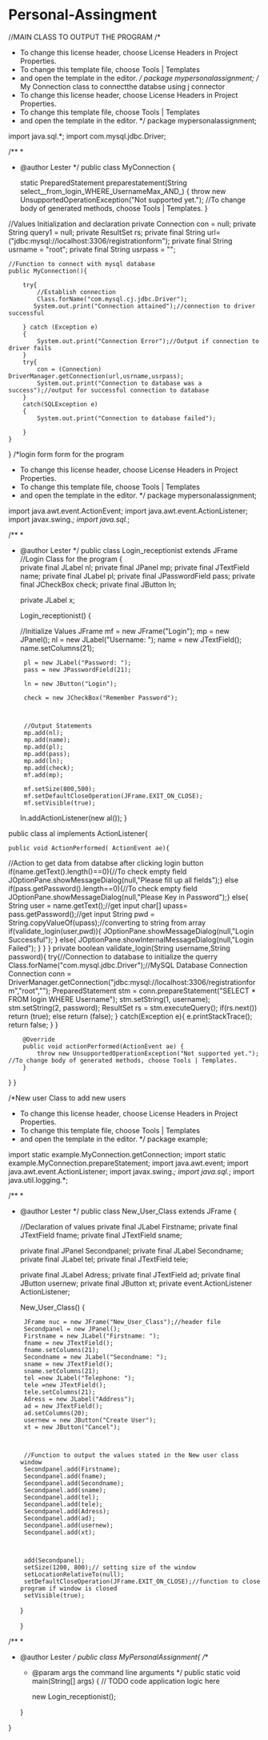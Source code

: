 # Personal-Assingment

//MAIN CLASS TO OUTPUT THE PROGRAM
/*
 * To change this license header, choose License Headers in Project Properties.
 * To change this template file, choose Tools | Templates
 * and open the template in the editor.
 */
package mypersonalassignment;
/* My Connection class to connectthe databse using j connector
 * To change this license header, choose License Headers in Project Properties.
 * To change this template file, choose Tools | Templates
 * and open the template in the editor.
 */
package mypersonalassignment;

import java.sql.*;
import com.mysql.jdbc.Driver;


/**
 *
 * @author Lester
 */
public class MyConnection {

    static PreparedStatement preparestatement(String select__from_login_WHERE_UsernameMax_AND_) {
        throw new UnsupportedOperationException("Not supported yet."); //To change body of generated methods, choose Tools | Templates.
    }

  //Values Initialization and declaration
    private Connection con = null;
    private String query1 = null;
    private ResultSet rs;
    private final String url=("jdbc:mysql://localhost:3306/registrationform");
    private final String usrname = "root";
    private final String usrpass = "";
    
    //Function to connect with mysql database
    public MyConnection(){
      
        try{
            //Establish connection
            Class.forName("com.mysql.cj.jdbc.Driver");
           System.out.print("Connection attained");//connection to driver successful
                               
        } catch (Exception e)
        {
            System.out.print("Connection Error");//Output if connection to driver fails          
        }
        try{
            con = (Connection) DriverManager.getConnection(url,usrname,usrpass);
            System.out.print("Connection to database was a success");//output for successful connection to database
        }
        catch(SQLException e)
        {
            System.out.print("Connection to database failed");
            
        }
    }

          
}
/*login form form for the program
 * To change this license header, choose License Headers in Project Properties.
 * To change this template file, choose Tools | Templates
 * and open the template in the editor.
 */
package mypersonalassignment;

import java.awt.event.ActionEvent;
import java.awt.event.ActionListener;
import javax.swing.*;
import java.sql.*;



/**
 *
 * @author Lester
 */
public class Login_receptionist extends JFrame
//Login Class for the program
{   
     private final JLabel nl;
     private final JPanel mp;
     private final JTextField name;
     private final JLabel pl;
     private final JPasswordField pass;
     private final JCheckBox check;
     private final JButton ln;
    
     private JLabel x;

     
     Login_receptionist()
     { 
        
    //Initialize Values
        JFrame mf = new JFrame("Login");
        mp = new JPanel();
        nl = new JLabel("Username: ");
        name = new JTextField();
        name.setColumns(21);
        
        pl = new JLabel("Password: ");
        pass = new JPasswordField(21);
        
        ln = new JButton("Login");

        check = new JCheckBox("Remember Password");
           
        
        
        //Output Statements
        mp.add(nl);
        mp.add(name);
        mp.add(pl);
        mp.add(pass);
        mp.add(ln);
        mp.add(check);
        mf.add(mp);
        
        mf.setSize(800,500);
        mf.setDefaultCloseOperation(JFrame.EXIT_ON_CLOSE);
        mf.setVisible(true);
     
     ln.addActionListener(new al());
     }
     
public class al implements ActionListener{


    public void ActionPerformed( ActionEvent ae){
//Action to get data from databse after clicking login button
        if(name.getText().length()==0){//To check empty field
            JOptionPane.showMessageDialog(null,"Please fill up all fields");}
        else if(pass.getPassword().length==0){//To check empty field
            JOptionPane.showMessageDialog(null,"Please Key in Password");}
        else{
            String user = name.getText();//get input
            char[] upass= pass.getPassword();//get input
            String pwd = String.copyValueOf(upass);//converting to string from array
            if(validate_login(user,pwd)){
                JOptionPane.showMessageDialog(null,"Login Successful");
            }
            else{
                JOptionPane.showInternalMessageDialog(null,"Login Failed");
            }
        }
    } 
    private boolean validate_login(String username,String password){
        try{//Connection to database to initialize the querry
            Class.forName("com.mysql.jdbc.Driver");//MySQL Database Connection
            Connection conn = DriverManager.getConnection("jdbc:mysql://localhost:3306/registrationform","root","");
            PreparedStatement stm = conn.prepareStatement("SELECT * FROM login WHERE Username");
            stm.setString(1, username);
            stm.setString(2, password);
            ResultSet rs = stm.executeQuery();
            if(rs.next())
                return (true);
            else
                return (false);
        }
        catch(Exception e){
            e.printStackTrace();
            return false;
        }
}

        @Override
        public void actionPerformed(ActionEvent ae) {
            throw new UnsupportedOperationException("Not supported yet."); //To change body of generated methods, choose Tools | Templates.
        }
    
                                                                              
}
}

/*New user Class to add new users
 * To change this license header, choose License Headers in Project Properties.
 * To change this template file, choose Tools | Templates
 * and open the template in the editor.
 */
package example;

import static example.MyConnection.getConnection;
import static example.MyConnection.prepareStatement;
import java.awt.event;
import java.awt.event.ActionListener;
import javax.swing.*;
import java.sql.*;
import java.util.logging.*;

/**
 *
 * @author Lester
 */
public class New_User_Class extends JFrame {
    
   
    //Declaration of values
    private final JLabel Firstname;
    private final JTextField fname;
    private final JTextField sname;
    
    private final JPanel Secondpanel;
    private final JLabel Secondname;
    private final JLabel tel;
    private final JTextField tele;
   
    
    private final JLabel Adress;
    private final JTextField ad;
    private final JButton usernew;
    private final JButton xt;
    private event.ActionListener ActionListener;
    
    New_User_Class() {
        
        
        
        JFrame nuc = new JFrame("New_User_Class");//header file
        Secondpanel = new JPanel();
        Firstname = new JLabel("Firstname: ");
        fname = new JTextField();
        fname.setColumns(21);
        Secondname = new JLabel("Secondname: ");
        sname = new JTextField();
        sname.setColumns(21);
        tel =new JLabel("Telephone: ");
        tele =new JTextField();
        tele.setColumns(21);
        Adress = new JLabel("Address");
        ad = new JTextField();
        ad.setColumns(20);
        usernew = new JButton("Create User");
        xt = new JButton("Cancel");
        
    
    
        //Function to output the values stated in the New user class window
        Secondpanel.add(Firstname);
        Secondpanel.add(fname);
        Secondpanel.add(Secondname);
        Secondpanel.add(sname);
        Secondpanel.add(tel);
        Secondpanel.add(tele);
        Secondpanel.add(Adress);
        Secondpanel.add(ad);
        Secondpanel.add(usernew);
        Secondpanel.add(xt);
        
        
        
        add(Secondpanel);
        setSize(1200, 800);// setting size of the window
        setLocationRelativeTo(null);
        setDefaultCloseOperation(JFrame.EXIT_ON_CLOSE);//function to close program if window is closed 
        setVisible(true);
         
    }
  
        
    }

/**
 *
 * @author Lester
 */
public class MyPersonalAssignment{
/**
     * @param args the command line arguments
     */
    public static void main(String[] args) {
        // TODO code application logic here
              
        new Login_receptionist();
       
    }
    
}
